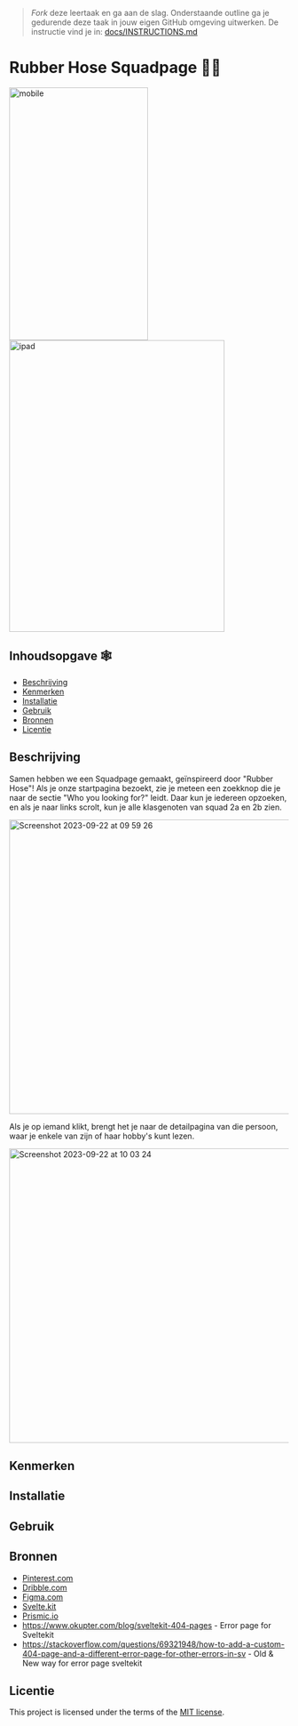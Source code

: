 > _Fork_ deze leertaak en ga aan de slag. Onderstaande outline ga je gedurende deze taak in jouw eigen GitHub omgeving uitwerken. De instructie vind je in: [docs/INSTRUCTIONS.md](docs/INSTRUCTIONS.md)

# Rubber Hose Squadpage 💭👀

 <img src="https://github.com/Tolga1999/your-tribe-for-life-squad-page/assets/112861555/27b61a64-db02-4741-9c2e-74b4d3109f0f" alt="mobile" width="250" height="455">
 
 <img src="https://github.com/Tolga1999/your-tribe-for-life-squad-page/assets/112861555/a9712103-f26e-4aa2-9ad7-e29441c96f49" alt="ipad" width="388" height="525">

## Inhoudsopgave 🕸️

  * [Beschrijving](#beschrijving)
  * [Kenmerken](#kenmerken)
  * [Installatie](#installatie)
  * [Gebruik](#gebruik)
  * [Bronnen](#bronnen)
  * [Licentie](#licentie)

## Beschrijving
Samen hebben we een Squadpage gemaakt, geïnspireerd door "Rubber Hose"! Als je onze startpagina bezoekt, zie je meteen een zoekknop die je naar de sectie "Who you looking for?" leidt. Daar kun je iedereen opzoeken, en als je naar links scrolt, kun je alle klasgenoten van squad 2a en 2b zien.

<img width="530" alt="Screenshot 2023-09-22 at 09 59 26" src="https://github.com/Tolga1999/your-tribe-for-life-squad-page/assets/112861555/bfe88721-4ef4-4ab9-bcbb-6c1125be8f56">

Als je op iemand klikt, brengt het je naar de detailpagina van die persoon, waar je enkele van zijn of haar hobby's kunt lezen.

<img width="530" alt="Screenshot 2023-09-22 at 10 03 24" src="https://github.com/Tolga1999/your-tribe-for-life-squad-page/assets/112861555/bcafce3e-f396-49c3-b4e7-1697c31c7a14">

## Kenmerken
<!-- Bij Kenmerken staat welke technieken zijn gebruikt en hoe. Wat is de HTML structuur? Wat zijn de belangrijkste dingen in CSS? Wat is er met Javascript gedaan en hoe? Misschien heb je een framwork of library gebruikt? -->

## Installatie

## Gebruik

## Bronnen
* [Pinterest.com](https://nl.pinterest.com/)
* [Dribble.com](https://dribbble.com/Marwahxx/collections/6784025-Rubber-Hose)
* [Figma.com](https://www.figma.com/file/lAsWm7xVXpMeN2DcTUPozN/Untitled?type=design&node-id=0-1&mode=design&t=7nFhMFQcl127rr3a-0)
* [Svelte.kit](https://kit.svelte.dev/)
* [Prismic.io](https://prismic.io/docs)
* https://www.okupter.com/blog/sveltekit-404-pages - Error page for Sveltekit
* https://stackoverflow.com/questions/69321948/how-to-add-a-custom-404-page-and-a-different-error-page-for-other-errors-in-sv - Old & New way for error page sveltekit

## Licentie

This project is licensed under the terms of the [MIT license](./LICENSE).
